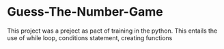 # Guess-The-Number-Game
This project was a preject as pact of training in the python. This entails the use of while loop, conditions statement, creating functions
